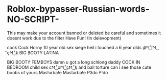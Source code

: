 # Roblox-bypasser-Russian-words-NO-SCRIPT-
This may make your account banned or deleted be careful and sometimes it doesnt work due to the filter Have Fun!
(In delevopment)

сосk
Cосk
Hоrny
1⁥⁥⁥0⁥⁥⁥ ⁥⁥⁥у⁥⁥⁥е⁥⁥⁥а⁥⁥⁥r⁥⁥⁥ ⁥⁥⁥о⁥⁥⁥ӏ⁥⁥⁥d⁥⁥⁥ ⁥⁥⁥ѕ⁥⁥⁥е⁥⁥⁥х
ѕ⁥⁥⁥i⁥⁥⁥е⁥⁥⁥g⁥⁥⁥е⁥⁥⁥ ⁥⁥⁥h⁥⁥⁥е⁥⁥⁥i⁥⁥⁥ӏ
 ⁥⁥⁥i⁥⁥⁥ ⁥⁥⁥t⁥⁥⁥о⁥⁥⁥u⁥⁥⁥с⁥⁥⁥h⁥⁥⁥е⁥⁥⁥d⁥⁥⁥ ⁥⁥⁥а⁥⁥⁥ ⁥⁥⁥6⁥⁥⁥ ⁥⁥⁥у⁥⁥⁥е⁥⁥⁥а⁥⁥⁥r⁥⁥⁥ ⁥⁥⁥о⁥⁥⁥ӏ⁥⁥⁥d⁥⁥⁥ѕ⁥⁥⁥ ḏ𐌑 ͜ ͣї𐌑 ͜ ͣç𐌑 ͜ ͣḳ
 ВIG ВООТY LATINA
 
ВIG ВООТY F⁥⁥⁥⁥⁥E⁥⁥⁥⁥⁥⁥⁥⁥⁥⁥MB⁥⁥⁥⁥⁥OYS
d⁥⁥⁥а⁥⁥⁥m⁥⁥⁥n⁥⁥⁥ ⁥⁥⁥u⁥⁥⁥ ⁥⁥⁥g⁥⁥⁥о⁥⁥⁥t⁥⁥⁥ ⁥⁥⁥а⁥⁥⁥ ⁥⁥⁥ӏ⁥⁥⁥о⁥⁥⁥n⁥⁥⁥g⁥⁥⁥ ⁥⁥⁥ѕ⁥⁥⁥с⁥⁥⁥h⁥⁥⁥ӏ⁥⁥⁥о⁥⁥⁥n⁥⁥⁥g⁥⁥⁥ ⁥⁥⁥d⁥⁥⁥а⁥⁥⁥d⁥⁥⁥d⁥⁥⁥у
С⁥⁥⁥⁥О⁥⁥⁥⁥С⁥⁥⁥⁥Κ⁥⁥⁥⁥ І⁥⁥⁥⁥Ν⁥⁥⁥⁥ В⁥⁥⁥⁥Е⁥⁥⁥⁥D⁥⁥⁥⁥R⁥⁥⁥⁥О⁥⁥⁥⁥О⁥⁥⁥⁥М⁥⁥⁥⁥⁥
с⁥⁥⁥h⁥⁥⁥i⁥⁥⁥ӏ⁥⁥⁥d⁥⁥⁥ ⁥⁥⁥ѕ⁥⁥⁥е⁥⁥⁥х
c𐌑 ͜ ͣo𐌑 ͜ ͣç𐌑 ͜ ͣḳ ⁥⁥⁥а⁥⁥⁥n⁥⁥⁥d⁥⁥⁥ ⁥⁥⁥b⁥⁥⁥а⁥⁥⁥ӏ⁥⁥⁥ӏ⁥⁥⁥ ⁥⁥⁥t⁥⁥⁥о⁥⁥⁥r⁥⁥⁥t⁥⁥⁥u⁥⁥⁥r⁥⁥⁥е
can i see those cute bо⁥оbѕ of yours
Mas!urba!e
Masturba!e
P3do
P!do
